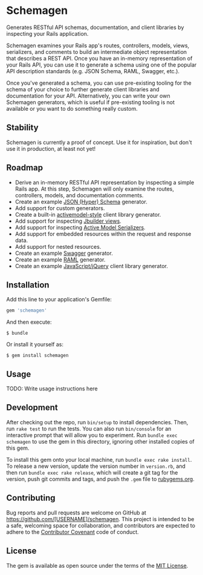 # Schemagen

Generates RESTful API schemas, documentation, and client libraries by inspecting
your Rails application.

Schemagen examines your Rails app's routes, controllers, models, views,
serializers, and comments to build an intermediate object representation
that describes a REST API. Once you have an in-memory representation of your
Rails API, you can use it to generate a schema using one of the popular API
description standards (e.g. JSON Schema, RAML, Swagger, etc.).

Once you've generated a schema, you can use pre-existing tooling for the schema
of your choice to further generate client libraries and documentation for your
API. Alternatively, you can write your own Schemagen generators, which is useful
if pre-existing tooling is not available or you want to do something really
  custom.

## Stability

Schemagen is currently a proof of concept. Use it for inspiration, but don't use
it in production, at least not yet!

## Roadmap

* Derive an in-memory RESTful API representation by inspecting a simple Rails app.
  At this step, Schemagen will only examine the routes, controllers, models, and
  documentation comments.
* Create an example [JSON (Hyper) Schema](http://json-schema.org/) generator.
* Add support for custom generators.
* Create a built-in
  [activemodel-style](http://guides.rubyonrails.org/active_model_basics.html)
  client library generator.
* Add support for inspecting [Jbuilder views](https://github.com/rails/jbuilder).
* Add support for inspecting
  [Active Model Serializers](https://github.com/rails-api/active_model_serializers).
* Add support for embedded resources within the request and response data.
* Add support for nested resources.
* Create an example [Swagger](http://swagger.io/) generator.
* Create an example [RAML](http://raml.org/) generator.
* Create an example [JavaScript/jQuery](http://api.jquery.com/jquery.ajax/) client 
  library generator.

## Installation

Add this line to your application's Gemfile:

```ruby
gem 'schemagen'
```

And then execute:

    $ bundle

Or install it yourself as:

    $ gem install schemagen

## Usage

TODO: Write usage instructions here

## Development

After checking out the repo, run `bin/setup` to install dependencies. Then, run `rake test` to run the tests. You can also run `bin/console` for an interactive prompt that will allow you to experiment. Run `bundle exec schemagen` to use the gem in this directory, ignoring other installed copies of this gem.

To install this gem onto your local machine, run `bundle exec rake install`. To release a new version, update the version number in `version.rb`, and then run `bundle exec rake release`, which will create a git tag for the version, push git commits and tags, and push the `.gem` file to [rubygems.org](https://rubygems.org).

## Contributing

Bug reports and pull requests are welcome on GitHub at https://github.com/[USERNAME]/schemagen. This project is intended to be a safe, welcoming space for collaboration, and contributors are expected to adhere to the [Contributor Covenant](contributor-covenant.org) code of conduct.


## License

The gem is available as open source under the terms of the [MIT License](http://opensource.org/licenses/MIT).


